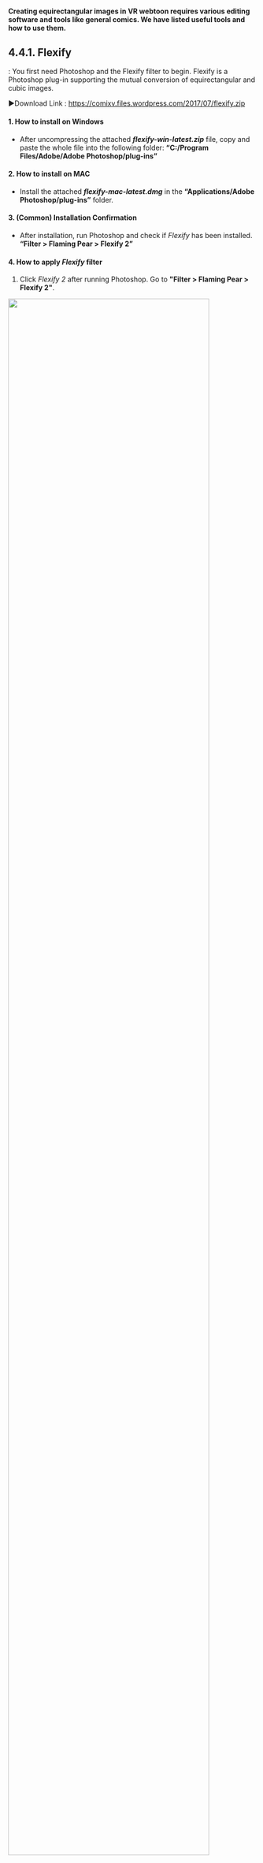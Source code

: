  #### Creating equirectangular images in VR webtoon requires various editing software and tools like general comics. We have listed useful tools and how to use them.

## 4.4.1.	Flexify
: You first need Photoshop and the Flexify filter to begin. Flexify is a Photoshop plug-in supporting the mutual conversion of equirectangular and cubic images.

▶︎Download Link : https://comixv.files.wordpress.com/2017/07/flexify.zip


#### 1. How to install on Windows
- After uncompressing the attached <i>**flexify-win-latest.zip**</i> file, copy and paste the whole file into the following folder: **“C:/Program Files/Adobe/Adobe Photoshop/plug-ins”**

#### 2. How to install on MAC
- Install the attached <i>**flexify-mac-latest.dmg**</i> in the **“Applications/Adobe Photoshop/plug-ins”** folder.

#### 3. (Common) Installation Confirmation
- After installation, run Photoshop and check if <i>Flexify</i> has been installed. **“Filter > Flaming Pear > Flexify 2”** 

#### 4. How to apply <i>Flexify</i> filter
1) Click <i>Flexify 2</i> after running Photoshop. Go to **"Filter > Flaming Pear > Flexify 2"**.

<img src="../../images/4/4.4.1_1.jpg" height="90%" width="90%"/>

2)  Convert after changing from “Input -> horizontal cross / Output -> equirectangular”. If the layer is transparent and cannot be seen well, uncheck “Transparent gaps”.

<img src="../../images/4/4.4.1_2.jpg" height="90%" width="90%"/>

3)After correcting detail values such as latitude and longitude, press the OK button to change the image to an equilateral square (360) image.

<img src="../../images/4/4.4.1_3.jpg" height="90%" width="90%"/>

<img src="../../images/4/4.4.1_4.jpg" height="90%" width="90%"/>

<br/>

#### 5. Flexify -Modifying Upper and Lower Angle-
You can modify the upper and lower angle of an isometric image by using a Flexify filter to intentionally direct a desired angle or even treat areas with severe vertical distortion.

**Original**
<img src="../../images/4/4.4.1_5.jpg" height="90%" width="90%"/>

(Preview link of 360-degree image of the 'Originla': https://bit.ly/30g3SpQ)

<br/>

**When the Latitude is 83**
<img src="../../images/4/4.4.1_6.jpg" height="90%" width="90%"/>

(Preview link of 360-degree image of the 'When the latitude is 83': https://bit.ly/3C02rJ2)

<br/>

When the Latitude is 90
<img src="../../images/4/4.4.1_7.jpg" height="90%" width="90%"/>

(Preview link of 360-degree image of the 'When the latitude is 90': https://bit.ly/3C6Aj6N)

<br/>

## 4.4.2. Editing with <i>Photoshop 3D Workspace</i> 
 &nbsp **Latest versions after Photoshop CC 2018, supports editing equirectangular images. This material is replaced by the material—http://enow.co.kr/221260666536. We will redistribute the file later.**

- Go to [3D] – [Spherical Panorama] and click [New Panorama Layer From Selected Layer].

<img src="../../images/4/4.4.2_1.jpg" height="90%" width="90%"/>

-	It automatically converts to 3D workspace. When dragging the task pane with the Move Tool selected, you can check 360 degrees in any direction and apply most of Photoshop's functions.

- When you’re finished with your project, select “Background” layer. Now, go to [3D] – [Spherical Panorama] – and click [Export Panorama] to save your work in equirectangular format.

<img src="../../images/4/4.4.2_2.jpg" height="90%" width="90%"/>

<br/>

## 4.4.3. SketchUp + V-ray
**SketchUp is most commonly used to produce 3D webtoon backgrounds. And it can also be used to create VR webtoons.**

#### 1.	Creating in V-Ray
( https://www.chaosgroup.com/kr )

1) Download SketchUp and V-Ray. Open a SketchUp file to render in 360-degree.

<img src="../../images/4/4.4.3_1.jpg" height="90%" width="90%"/>


2) Three windows pop up when V-Ray installation completes. You will use V-Ray for Sketchup for rendering. To begin, click on the sphere shape at the far left of the screen. 

<img src="../../images/4/4.4.3_2.jpg" height="90%" width="90%"/>

<img src="../../images/4/4.4.3_3.jpg" height="90%" width="90%"/>

3) Once the eye icon is created, select a place to render and double-click.

4) After pressing the sphere button, put over the appropriate “.vrmat” on your project.
(Below 'Toon' format is applied for rendering so that the background color is all removed and only lines remain. You can put on other ".vrmat" and render it according to your drawing style.)

<img src="../../images/4/4.4.3_4.jpg" height="90%" width="90%"/>
  
5) “Camera – Type – VR Spherical Panorama” renders images into 360-degree. So please make sure to change it.

6) This operation removes the background color and changes all values such as Background and Override Color to white. (For effects other than "Toon.vrmat", take time to adjust)

7)	Go back to the first menu and select "Toon" with the right mouse button. Go to "Apply To Layer -> Layer0" to overwrite all the backgrounds with the Toon layer then, click the kettle icon to render.
(If you want to give a different background effect, select the “.vrmat” effect instead of “Toon.vrmat”, then apply the effect using Apply To Layer -> Layer0 and finish rendering)

<br/>

## 4.4.4. 360-Degree Camera and Tracing
 You can create a VR webtoon background by taking a 360-degree background using the same 360-degree camera as the Gear 360 camera, and tracing photo images. Prices range from 80,000 won to millions of won for the premium.

 <img src="../../images/4/4.4.4_1.jpg" height="90%" width="90%"/>

 The following site--https://pixexid.com/search/360%20panorama provides 360 photos for free. We plan to secure a partnership with COMIXV.

## 4.4.5. Use the FSP viewer to view 360-degree imagesd
Before uploading your project on COMIXV, use 'FSP Viewer' to preview them.
(Click on “FSP Viewr” above to download)

1) Click “File”.

2) Click “Open”.

<img src="../../images/4/4.4.5_1.jpg" height="90%" width="90%"/>
 
<br/>
<br/>

3) Select an image to view.

4) Click “Open”.

<img src="../../images/4/4.4.5_2.jpg" height="90%" width="90%"/>
 


